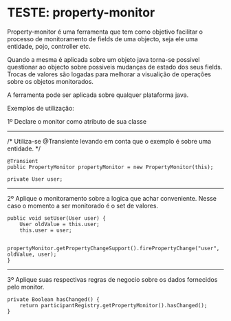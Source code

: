 TESTE: property-monitor
================

Property-monitor é uma ferramenta que tem como objetivo facilitar o processo de monitoramento de fields de uma objecto, seja ele uma entidade, pojo, controller etc.

Quando a mesma é aplicada sobre um objeto java torna-se possivel questionar ao objecto sobre possiveis mudanças de estado dos seus fields. Trocas de valores são logadas para melhorar a visualição de operações sobre os objetos monitorados.

A ferramenta pode ser aplicada sobre qualquer plataforma java.


Exemplos de utilização:

1º Declare o monitor como atributo de sua classe

----------------------------------------------------

/* Utiliza-se @Transiente levando em conta que o 
exemplo é sobre uma entidade. */

	@Transient
	public PropertyMonitor propertyMonitor = new PropertyMonitor(this);

	private User user;

----------------------------------------------------

2º Aplique o monitoramento sobre a logica que achar conveniente. Nesse caso o momento
a ser monitorado é o set de valores.

	public void setUser(User user) {
		User oldValue = this.user;
		this.user = user;

		propertyMonitor.getPropertyChangeSupport().firePropertyChange("user", oldValue, user);
	}

----------------------------------------------------

3º Aplique suas respectivas regras de negocio sobre os dados fornecidos pelo monitor.

	private Boolean hasChanged() {
		return participantRegistry.getPropertyMonitor().hasChanged();
	}





